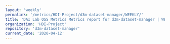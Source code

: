 ```yaml
---
layout: 'weekly'
permalink: '/metrics/HDI-Project/d3m-dataset-manager/WEEKLY/'
title: 'DAI Lab OSS Metrics Metrics report for d3m-dataset-manager | WEEKLY-REPORT-2020-04-12'
organization: 'HDI-Project'
repository: 'd3m-dataset-manager'
current_date: '2020-04-12'
---
```

